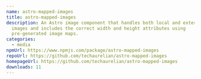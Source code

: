 ```yaml
---
name: astro-mapped-images
title: astro-mapped-images
description: An Astro image component that handles both local and external
  images and includes the correct width and height attributes using
  pre-generated image maps.
categories:
  - media
npmUrl: https://www.npmjs.com/package/astro-mapped-images
repoUrl: https://github.com/techaurelian/astro-mapped-images
homepageUrl: https://github.com/techaurelian/astro-mapped-images
downloads: 11
---
```

